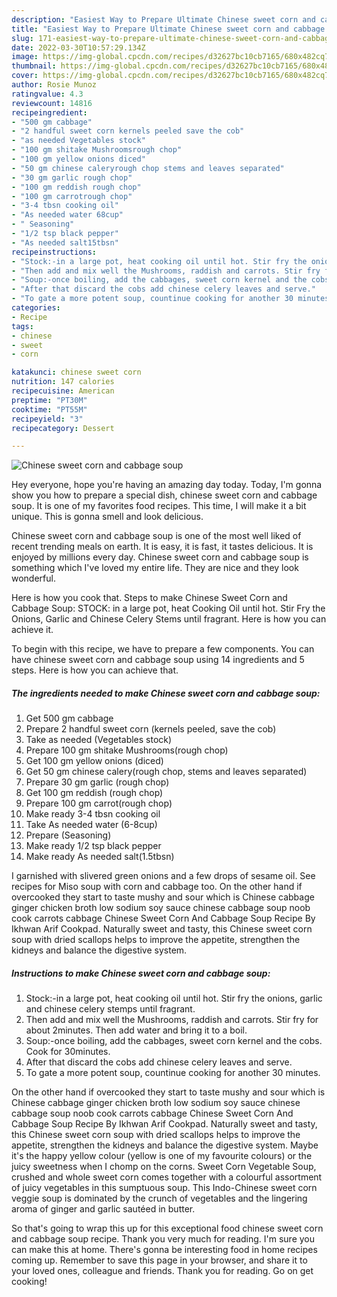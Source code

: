 ```yaml
---
description: "Easiest Way to Prepare Ultimate Chinese sweet corn and cabbage soup"
title: "Easiest Way to Prepare Ultimate Chinese sweet corn and cabbage soup"
slug: 171-easiest-way-to-prepare-ultimate-chinese-sweet-corn-and-cabbage-soup
date: 2022-03-30T10:57:29.134Z
image: https://img-global.cpcdn.com/recipes/d32627bc10cb7165/680x482cq70/chinese-sweet-corn-and-cabbage-soup-recipe-main-photo.jpg
thumbnail: https://img-global.cpcdn.com/recipes/d32627bc10cb7165/680x482cq70/chinese-sweet-corn-and-cabbage-soup-recipe-main-photo.jpg
cover: https://img-global.cpcdn.com/recipes/d32627bc10cb7165/680x482cq70/chinese-sweet-corn-and-cabbage-soup-recipe-main-photo.jpg
author: Rosie Munoz
ratingvalue: 4.3
reviewcount: 14816
recipeingredient:
- "500 gm cabbage"
- "2 handful sweet corn kernels peeled save the cob"
- "as needed Vegetables stock"
- "100 gm shitake Mushroomsrough chop"
- "100 gm yellow onions diced"
- "50 gm chinese caleryrough chop stems and leaves separated"
- "30 gm garlic rough chop"
- "100 gm reddish rough chop"
- "100 gm carrotrough chop"
- "3-4 tbsn cooking oil"
- "As needed water 68cup"
- " Seasoning"
- "1/2 tsp black pepper"
- "As needed salt15tbsn"
recipeinstructions:
- "Stock:-in a large pot, heat cooking oil until hot. Stir fry the onions, garlic and chinese celery stemps until fragrant."
- "Then add and mix well the Mushrooms, raddish and carrots. Stir fry for about 2minutes. Then add water and bring it to a boil."
- "Soup:-once boiling, add the cabbages, sweet corn kernel and the cobs. Cook for 30minutes."
- "After that discard the cobs add chinese celery leaves and serve."
- "To gate a more potent soup, countinue cooking for another 30 minutes."
categories:
- Recipe
tags:
- chinese
- sweet
- corn

katakunci: chinese sweet corn 
nutrition: 147 calories
recipecuisine: American
preptime: "PT30M"
cooktime: "PT55M"
recipeyield: "3"
recipecategory: Dessert

---
```



![Chinese sweet corn and cabbage soup](https://img-global.cpcdn.com/recipes/d32627bc10cb7165/680x482cq70/chinese-sweet-corn-and-cabbage-soup-recipe-main-photo.jpg)

Hey everyone, hope you're having an amazing day today. Today, I'm gonna show you how to prepare a special dish, chinese sweet corn and cabbage soup. It is one of my favorites food recipes. This time, I will make it a bit unique. This is gonna smell and look delicious.

Chinese sweet corn and cabbage soup is one of the most well liked of recent trending meals on earth. It is easy, it is fast, it tastes delicious. It is enjoyed by millions every day. Chinese sweet corn and cabbage soup is something which I've loved my entire life. They are nice and they look wonderful.

Here is how you cook that. Steps to make Chinese Sweet Corn and Cabbage Soup: STOCK: in a large pot, heat Cooking Oil until hot. Stir Fry the Onions, Garlic and Chinese Celery Stems until fragrant. Here is how you can achieve it.


To begin with this recipe, we have to prepare a few components. You can have chinese sweet corn and cabbage soup using 14 ingredients and 5 steps. Here is how you can achieve that.

<!--inarticleads1-->

##### The ingredients needed to make Chinese sweet corn and cabbage soup:

1. Get 500 gm cabbage
1. Prepare 2 handful sweet corn (kernels peeled, save the cob)
1. Take as needed (Vegetables stock)
1. Prepare 100 gm shitake Mushrooms(rough chop)
1. Get 100 gm yellow onions (diced)
1. Get 50 gm chinese calery(rough chop, stems and leaves separated)
1. Prepare 30 gm garlic (rough chop)
1. Get 100 gm reddish (rough chop)
1. Prepare 100 gm carrot(rough chop)
1. Make ready 3-4 tbsn cooking oil
1. Take As needed water (6-8cup)
1. Prepare  (Seasoning)
1. Make ready 1/2 tsp black pepper
1. Make ready As needed salt(1.5tbsn)


I garnished with slivered green onions and a few drops of sesame oil. See recipes for Miso soup with corn and cabbage too. On the other hand if overcooked they start to taste mushy and sour which is Chinese cabbage ginger chicken broth low sodium soy sauce chinese cabbage soup noob cook carrots cabbage Chinese Sweet Corn And Cabbage Soup Recipe By Ikhwan Arif Cookpad. Naturally sweet and tasty, this Chinese sweet corn soup with dried scallops helps to improve the appetite, strengthen the kidneys and balance the digestive system. 

<!--inarticleads2-->

##### Instructions to make Chinese sweet corn and cabbage soup:

1. Stock:-in a large pot, heat cooking oil until hot. Stir fry the onions, garlic and chinese celery stemps until fragrant.
1. Then add and mix well the Mushrooms, raddish and carrots. Stir fry for about 2minutes. Then add water and bring it to a boil.
1. Soup:-once boiling, add the cabbages, sweet corn kernel and the cobs. Cook for 30minutes.
1. After that discard the cobs add chinese celery leaves and serve.
1. To gate a more potent soup, countinue cooking for another 30 minutes.


On the other hand if overcooked they start to taste mushy and sour which is Chinese cabbage ginger chicken broth low sodium soy sauce chinese cabbage soup noob cook carrots cabbage Chinese Sweet Corn And Cabbage Soup Recipe By Ikhwan Arif Cookpad. Naturally sweet and tasty, this Chinese sweet corn soup with dried scallops helps to improve the appetite, strengthen the kidneys and balance the digestive system. Maybe it&#39;s the happy yellow colour (yellow is one of my favourite colours) or the juicy sweetness when I chomp on the corns. Sweet Corn Vegetable Soup, crushed and whole sweet corn comes together with a colourful assortment of juicy vegetables in this sumptuous soup. This Indo-Chinese sweet corn veggie soup is dominated by the crunch of vegetables and the lingering aroma of ginger and garlic sautéed in butter. 

So that's going to wrap this up for this exceptional food chinese sweet corn and cabbage soup recipe. Thank you very much for reading. I'm sure you can make this at home. There's gonna be interesting food in home recipes coming up. Remember to save this page in your browser, and share it to your loved ones, colleague and friends. Thank you for reading. Go on get cooking!
